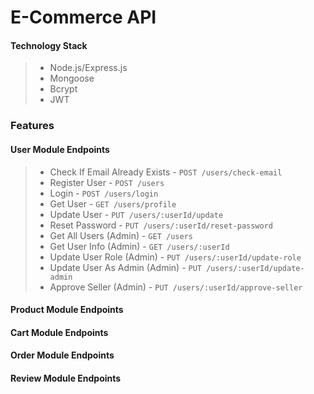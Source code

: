 # E-Commerce API

#### Technology Stack

> - Node.js/Express.js
> - Mongoose
> - Bcrypt
> - JWT

### Features

#### User Module Endpoints

> - Check If Email Already Exists - `POST /users/check-email`
> - Register User - `POST /users`
> - Login - `POST /users/login`
> - Get User - `GET /users/profile`
> - Update User - `PUT /users/:userId/update`
> - Reset Password - `PUT /users/:userId/reset-password`
> - Get All Users (Admin) - `GET /users`
> - Get User Info (Admin) - `GET /users/:userId`
> - Update User Role (Admin) - `PUT /users/:userId/update-role`
> - Update User As Admin (Admin) - `PUT /users/:userId/update-admin`
> - Approve Seller (Admin) - `PUT /users/:userId/approve-seller`

#### Product Module Endpoints

#### Cart Module Endpoints

#### Order Module Endpoints

#### Review Module Endpoints
